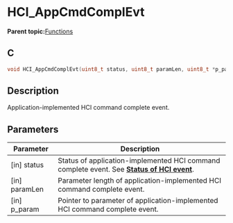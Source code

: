 # HCI\_AppCmdComplEvt

**Parent topic:**[Functions](GUID-2AF5C6F3-7213-41AE-BCA9-8AD362F84E5C.md)

## C

```c
void HCI_AppCmdComplEvt(uint8_t status, uint8_t paramLen, uint8_t *p_param);
```

## Description

Application-implemented HCI command complete event.

## Parameters

|Parameter|Description|
|---------|-----------|
|\[in\] status|Status of application-implemented HCI command complete event. See **[Status of HCI event](GUID-CDE99C8E-E32D-468B-8AC6-30FE12853EC5.md)**.|
|\[in\] paramLen|Parameter length of application-implemented HCI command complete event.|
|\[in\] p\_param|Pointer to parameter of application-implemented HCI command complete event.|

